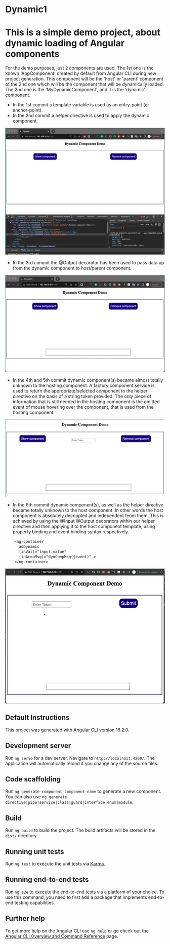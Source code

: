 # Dynamic1

# This is a simple demo project, about dynamic loading of Angular components

For the demo purposes, just 2 components are used. 
The 1st one is the known 'AppComponent' created by default from Angular CLI during new project generation. This component will be the 'host' or 'parent' component of the 2nd one which will be the component that will be dynamically loaded. The 2nd one is the 'MyDynamicComponent', and it is the 'dynamic' component.

- In the 1st commit a template variable is used as an entry-point (or anchor-point). 
- In the 2nd commit a helper directive is used to apply the dynamic component.

![image_info](./src/assets/GIF1.gif)

- In the 3rd commit the @Output decorator has been used to pass data up from the dynamic component to host/parent component.

![image_info](./src/assets/GIF2.gif)

- In the 4th and 5th commit dynamic component(s) became almost totally unknown to the hosting component. A factory component service is used to return the appropriate/selected component to the helper directive on the basis of a string token provided. The only piece of information that is still needed in the hosting component is the emitted event of mouse hovering over the component, that is used from the hosting component.

![image_info](./src/assets/GIF3.gif)

- In the 6th commit dynamic component(s), as well as the helper directive became totally unknown to the host component. In other words the host component is absolutely decoupled and independent feom them. This is achieved by using the @Input @Output decorators within our helper directive and then applying it to the host component template, using property binding and event binding syntax respectively.
```
    <ng-container
      adDynamic
      [inVal]="input.value"
      (inAreaMsg)="dynCompMsg($event)" >
    </ng-container>
```
![image_info](./src/assets/GIF4.gif)

## Default Instructions
This project was generated with [Angular CLI](https://github.com/angular/angular-cli) version 16.2.0.

## Development server

Run `ng serve` for a dev server. Navigate to `http://localhost:4200/`. The application will automatically reload if you change any of the source files.

## Code scaffolding

Run `ng generate component component-name` to generate a new component. You can also use `ng generate directive|pipe|service|class|guard|interface|enum|module`.

## Build

Run `ng build` to build the project. The build artifacts will be stored in the `dist/` directory.

## Running unit tests

Run `ng test` to execute the unit tests via [Karma](https://karma-runner.github.io).

## Running end-to-end tests

Run `ng e2e` to execute the end-to-end tests via a platform of your choice. To use this command, you need to first add a package that implements end-to-end testing capabilities.

## Further help

To get more help on the Angular CLI use `ng help` or go check out the [Angular CLI Overview and Command Reference](https://angular.io/cli) page.
